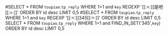 #SELECT * FROM `toupiao`.`tp_reply` WHERE 1=1 and `key` REGEXP '[[:<:]]是吧[[:>:]]' ORDER BY id desc LIMIT 0,5
#SELECT * FROM `toupiao`.`tp_reply` WHERE 1=1 and `key` REGEXP '[[:<:]]345[[:>:]]' ORDER BY id desc LIMIT 0,5
SELECT * FROM `toupiao`.`tp_reply` WHERE 1=1 and FIND_IN_SET('345',`key`)  ORDER BY id desc LIMIT 0,5
